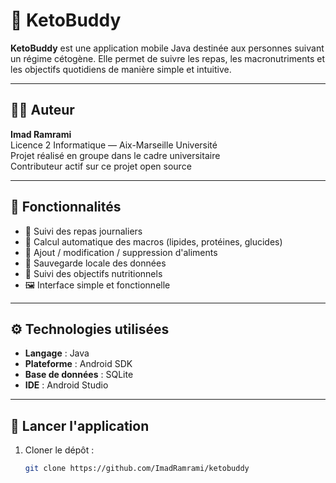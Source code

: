 # 🍳 KetoBuddy

**KetoBuddy** est une application mobile Java destinée aux personnes suivant un régime cétogène. Elle permet de suivre les repas, les macronutriments et les objectifs quotidiens de manière simple et intuitive.

---

## 👨‍💻 Auteur

**Imad Ramrami**  
Licence 2 Informatique — Aix-Marseille Université  
Projet réalisé en groupe dans le cadre universitaire  
Contributeur actif sur ce projet open source

---

## 🚀 Fonctionnalités

- 📅 Suivi des repas journaliers
- 🧮 Calcul automatique des macros (lipides, protéines, glucides)
- 📝 Ajout / modification / suppression d'aliments
- 💾 Sauvegarde locale des données
- 🎯 Suivi des objectifs nutritionnels
- 🖼 Interface simple et fonctionnelle

---

## ⚙️ Technologies utilisées

- **Langage** : Java  
- **Plateforme** : Android SDK  
- **Base de données** : SQLite  
- **IDE** : Android Studio

---

## 📱 Lancer l'application

1. Cloner le dépôt :
   ```bash
   git clone https://github.com/ImadRamrami/ketobuddy
